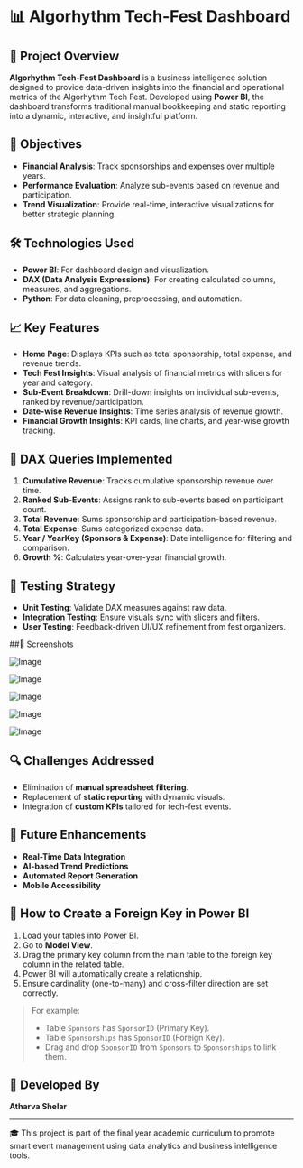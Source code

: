 # 📊 Algorhythm Tech-Fest Dashboard

## 📌 Project Overview
**Algorhythm Tech-Fest Dashboard** is a business intelligence solution designed to provide data-driven insights into the financial and operational metrics of the Algorhythm Tech Fest. Developed using **Power BI**, the dashboard transforms traditional manual bookkeeping and static reporting into a dynamic, interactive, and insightful platform.

## 🎯 Objectives
- **Financial Analysis**: Track sponsorships and expenses over multiple years.
- **Performance Evaluation**: Analyze sub-events based on revenue and participation.
- **Trend Visualization**: Provide real-time, interactive visualizations for better strategic planning.

## 🛠️ Technologies Used
- **Power BI**: For dashboard design and visualization.
- **DAX (Data Analysis Expressions)**: For creating calculated columns, measures, and aggregations.
- **Python**: For data cleaning, preprocessing, and automation.

## 📈 Key Features
- **Home Page**: Displays KPIs such as total sponsorship, total expense, and revenue trends.
- **Tech Fest Insights**: Visual analysis of financial metrics with slicers for year and category.
- **Sub-Event Breakdown**: Drill-down insights on individual sub-events, ranked by revenue/participation.
- **Date-wise Revenue Insights**: Time series analysis of revenue growth.
- **Financial Growth Insights**: KPI cards, line charts, and year-wise growth tracking.

## 📂 DAX Queries Implemented
1. **Cumulative Revenue**: Tracks cumulative sponsorship revenue over time.
2. **Ranked Sub-Events**: Assigns rank to sub-events based on participant count.
3. **Total Revenue**: Sums sponsorship and participation-based revenue.
4. **Total Expense**: Sums categorized expense data.
5. **Year / YearKey (Sponsors & Expense)**: Date intelligence for filtering and comparison.
6. **Growth %**: Calculates year-over-year financial growth.

## 🧪 Testing Strategy
- **Unit Testing**: Validate DAX measures against raw data.
- **Integration Testing**: Ensure visuals sync with slicers and filters.
- **User Testing**: Feedback-driven UI/UX refinement from fest organizers.
  
##📸 Screenshots

![Image](https://github.com/user-attachments/assets/a814520f-26da-45e0-9875-eedd79e7d2f3)

![Image](https://github.com/user-attachments/assets/705adee5-9a34-4de9-a2a4-1ac1e884d501)

![Image](https://github.com/user-attachments/assets/70b1daa5-ce55-4b24-8c86-84124d8df8bf)

![Image](https://github.com/user-attachments/assets/30bea788-18f2-4a38-ba1b-a7e742e6db2c)

![Image](https://github.com/user-attachments/assets/4a84b05e-003b-4898-86d5-f83bec7e3438)


## 🔍 Challenges Addressed
- Elimination of **manual spreadsheet filtering**.
- Replacement of **static reporting** with dynamic visuals.
- Integration of **custom KPIs** tailored for tech-fest events.

## 🚀 Future Enhancements
- **Real-Time Data Integration**
- **AI-based Trend Predictions**
- **Automated Report Generation**
- **Mobile Accessibility**

## 🧩 How to Create a Foreign Key in Power BI
1. Load your tables into Power BI.
2. Go to **Model View**.
3. Drag the primary key column from the main table to the foreign key column in the related table.
4. Power BI will automatically create a relationship.
5. Ensure cardinality (one-to-many) and cross-filter direction are set correctly.

> For example:
> - Table `Sponsors` has `SponsorID` (Primary Key).
> - Table `Sponsorships` has `SponsorID` (Foreign Key).
> - Drag and drop `SponsorID` from `Sponsors` to `Sponsorships` to link them.

## 👤 Developed By
**Atharva Shelar**

---

🎓 This project is part of the final year academic curriculum to promote smart event management using data analytics and business intelligence tools.
